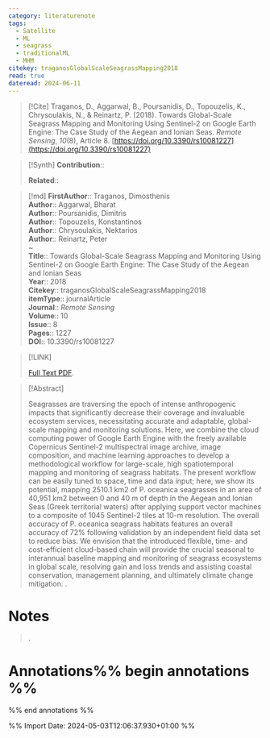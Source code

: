 ```yaml
---
category: literaturenote
tags:
  - Satellite
  - ML
  - seagrass
  - traditionalML
  - MHM
citekey: traganosGlobalScaleSeagrassMapping2018
read: true
dateread: 2024-06-11
---
```


> [!Cite]
> Traganos, D., Aggarwal, B., Poursanidis, D., Topouzelis, K., Chrysoulakis, N., & Reinartz, P. (2018). Towards Global-Scale Seagrass Mapping and Monitoring Using Sentinel-2 on Google Earth Engine: The Case Study of the Aegean and Ionian Seas. _Remote Sensing_, _10_(8), Article 8. [https://doi.org/10.3390/rs10081227](https://doi.org/10.3390/rs10081227)

>[!Synth]
>**Contribution**:: 
>
>**Related**:: 
>

>[!md]
> **FirstAuthor**:: Traganos, Dimosthenis  
> **Author**:: Aggarwal, Bharat  
> **Author**:: Poursanidis, Dimitris  
> **Author**:: Topouzelis, Konstantinos  
> **Author**:: Chrysoulakis, Nektarios  
> **Author**:: Reinartz, Peter  
~    
> **Title**:: Towards Global-Scale Seagrass Mapping and Monitoring Using Sentinel-2 on Google Earth Engine: The Case Study of the Aegean and Ionian Seas  
> **Year**:: 2018   
> **Citekey**:: traganosGlobalScaleSeagrassMapping2018  
> **itemType**:: journalArticle  
> **Journal**:: *Remote Sensing*  
> **Volume**:: 10  
> **Issue**:: 8   
> **Pages**:: 1227  
> **DOI**:: 10.3390/rs10081227    

> [!LINK] 
>
>  [Full Text PDF](file://C:\Users\olley\Zotero\storage\8FH2Y9S8\Traganos%20et%20al.%20-%202018%20-%20Towards%20Global-Scale%20Seagrass%20Mapping%20and%20Monitori.pdf).

> [!Abstract]
>
> Seagrasses are traversing the epoch of intense anthropogenic impacts that significantly decrease their coverage and invaluable ecosystem services, necessitating accurate and adaptable, global-scale mapping and monitoring solutions. Here, we combine the cloud computing power of Google Earth Engine with the freely available Copernicus Sentinel-2 multispectral image archive, image composition, and machine learning approaches to develop a methodological workflow for large-scale, high spatiotemporal mapping and monitoring of seagrass habitats. The present workflow can be easily tuned to space, time and data input; here, we show its potential, mapping 2510.1 km2 of P. oceanica seagrasses in an area of 40,951 km2 between 0 and 40 m of depth in the Aegean and Ionian Seas (Greek territorial waters) after applying support vector machines to a composite of 1045 Sentinel-2 tiles at 10-m resolution. The overall accuracy of P. oceanica seagrass habitats features an overall accuracy of 72% following validation by an independent field data set to reduce bias. We envision that the introduced flexible, time- and cost-efficient cloud-based chain will provide the crucial seasonal to interannual baseline mapping and monitoring of seagrass ecosystems in global scale, resolving gain and loss trends and assisting coastal conservation, management planning, and ultimately climate change mitigation.
>.
> 
# Notes
>.


# Annotations%% begin annotations %%


%% end annotations %%

%% Import Date: 2024-05-03T12:06:37.930+01:00 %%
